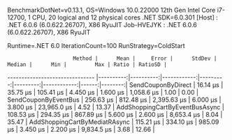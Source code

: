 
BenchmarkDotNet=v0.13.1, OS=Windows 10.0.22000
12th Gen Intel Core i7-12700, 1 CPU, 20 logical and 12 physical cores
.NET SDK=6.0.301
  [Host]     : .NET 6.0.6 (6.0.622.26707), X86 RyuJIT
  Job-HVEJYK : .NET 6.0.6 (6.0.622.26707), X86 RyuJIT

Runtime=.NET 6.0  IterationCount=100  RunStrategy=ColdStart  

                         Method |      Mean |     Error |      StdDev |   Median |      Min |         Max | Ratio | RatioSD |
------------------------------- |----------:|----------:|------------:|---------:|---------:|------------:|------:|--------:|
             SendCouponByDirect |  16.14 μs |  35.75 μs |   105.41 μs | 4.450 μs | 1.600 μs |  1,058.6 μs |  1.00 |    0.00 |
           SendCouponByEventBus | 256.63 μs | 812.48 μs | 2,395.63 μs | 6.000 μs | 3.800 μs | 23,965.0 μs |  4.52 |   13.37 |
 AddShoppingCartByEventBusAsync | 108.53 μs | 294.35 μs |   867.89 μs | 5.600 μs | 2.600 μs |  8,653.4 μs |  8.04 |   35.47 |
  AddShoppingCartByMediatRAsync | 115.21 μs | 334.10 μs |   985.09 μs | 3.450 μs | 2.200 μs |  9,834.5 μs |  3.68 |   12.66 |
